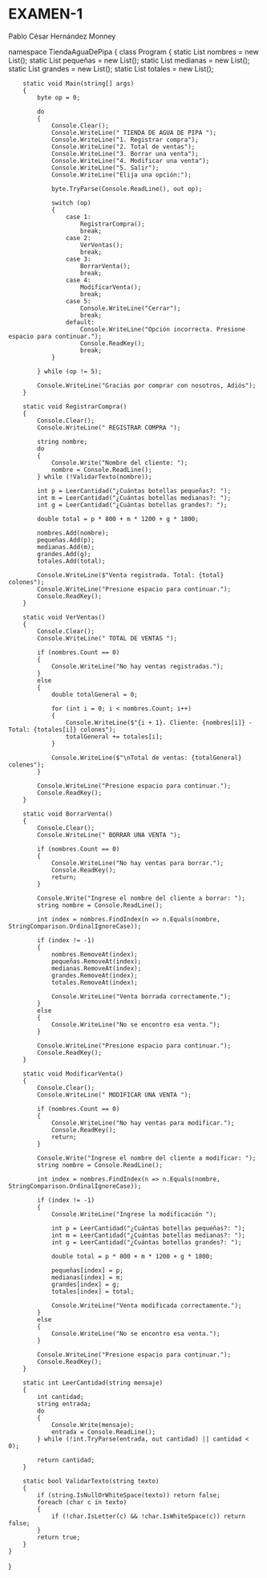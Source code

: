 # EXAMEN-1
Pablo César Hernández Monney


namespace TiendaAguaDePipa
{
    class Program
    {
        static List<string> nombres = new List<string>();
        static List<int> pequeñas = new List<int>();
        static List<int> medianas = new List<int>();
        static List<int> grandes = new List<int>();
        static List<double> totales = new List<double>();

        static void Main(string[] args)
        {
            byte op = 0;

            do
            {
                Console.Clear();
                Console.WriteLine(" TIENDA DE AGUA DE PIPA ");
                Console.WriteLine("1. Registrar compra");
                Console.WriteLine("2. Total de ventas");
                Console.WriteLine("3. Borrar una venta");
                Console.WriteLine("4. Modificar una venta");
                Console.WriteLine("5. Salir");
                Console.WriteLine("Elija una opción:");

                byte.TryParse(Console.ReadLine(), out op);

                switch (op)
                {
                    case 1:
                        RegistrarCompra();
                        break;
                    case 2:
                        VerVentas();
                        break;
                    case 3:
                        BorrarVenta();
                        break;
                    case 4:
                        ModificarVenta();
                        break;
                    case 5:
                        Console.WriteLine("Cerrar");
                        break;
                    default:
                        Console.WriteLine("Opción incorrecta. Presione espacio para continuar.");
                        Console.ReadKey();
                        break;
                }

            } while (op != 5);

            Console.WriteLine("Gracias por comprar con nosotros, Adiós");
        }

        static void RegistrarCompra()
        {
            Console.Clear();
            Console.WriteLine(" REGISTRAR COMPRA ");

            string nombre;
            do
            {
                Console.Write("Nombre del cliente: ");
                nombre = Console.ReadLine();
            } while (!ValidarTexto(nombre));

            int p = LeerCantidad("¿Cuántas botellas pequeñas?: ");
            int m = LeerCantidad("¿Cuántas botellas medianas?: ");
            int g = LeerCantidad("¿Cuántas botellas grandes?: ");

            double total = p * 800 + m * 1200 + g * 1800;

            nombres.Add(nombre);
            pequeñas.Add(p);
            medianas.Add(m);
            grandes.Add(g);
            totales.Add(total);

            Console.WriteLine($"Venta registrada. Total: {total} colones");
            Console.WriteLine("Presione espacio para continuar.");
            Console.ReadKey();
        }

        static void VerVentas()
        {
            Console.Clear();
            Console.WriteLine(" TOTAL DE VENTAS ");

            if (nombres.Count == 0)
            {
                Console.WriteLine("No hay ventas registradas.");
            }
            else
            {
                double totalGeneral = 0;

                for (int i = 0; i < nombres.Count; i++)
                {
                    Console.WriteLine($"{i + 1}. Cliente: {nombres[i]} - Total: {totales[i]} colones");
                    totalGeneral += totales[i];
                }

                Console.WriteLine($"\nTotal de ventas: {totalGeneral} colenes");
            }

            Console.WriteLine("Presione espacio para continuar.");
            Console.ReadKey();
        }

        static void BorrarVenta()
        {
            Console.Clear();
            Console.WriteLine(" BORRAR UNA VENTA ");

            if (nombres.Count == 0)
            {
                Console.WriteLine("No hay ventas para borrar.");
                Console.ReadKey();
                return;
            }

            Console.Write("Ingrese el nombre del cliente a borrar: ");
            string nombre = Console.ReadLine();

            int index = nombres.FindIndex(n => n.Equals(nombre, StringComparison.OrdinalIgnoreCase));

            if (index != -1)
            {
                nombres.RemoveAt(index);
                pequeñas.RemoveAt(index);
                medianas.RemoveAt(index);
                grandes.RemoveAt(index);
                totales.RemoveAt(index);

                Console.WriteLine("Venta borrada correctamente.");
            }
            else
            {
                Console.WriteLine("No se encontro esa venta.");
            }

            Console.WriteLine("Presione espacio para continuar.");
            Console.ReadKey();
        }

        static void ModificarVenta()
        {
            Console.Clear();
            Console.WriteLine(" MODIFICAR UNA VENTA ");

            if (nombres.Count == 0)
            {
                Console.WriteLine("No hay ventas para modificar.");
                Console.ReadKey();
                return;
            }

            Console.Write("Ingrese el nombre del cliente a modificar: ");
            string nombre = Console.ReadLine();

            int index = nombres.FindIndex(n => n.Equals(nombre, StringComparison.OrdinalIgnoreCase));

            if (index != -1)
            {
                Console.WriteLine("Ingrese la modificación ");

                int p = LeerCantidad("¿Cuántas botellas pequeñas?: ");
                int m = LeerCantidad("¿Cuántas botellas medianas?: ");
                int g = LeerCantidad("¿Cuántas botellas grandes?: ");

                double total = p * 800 + m * 1200 + g * 1800;

                pequeñas[index] = p;
                medianas[index] = m;
                grandes[index] = g;
                totales[index] = total;

                Console.WriteLine("Venta modificada correctamente.");
            }
            else
            {
                Console.WriteLine("No se encontro esa venta.");
            }

            Console.WriteLine("Presione espacio para continuar.");
            Console.ReadKey();
        }

        static int LeerCantidad(string mensaje)
        {
            int cantidad;
            string entrada;
            do
            {
                Console.Write(mensaje);
                entrada = Console.ReadLine();
            } while (!int.TryParse(entrada, out cantidad) || cantidad < 0);

            return cantidad;
        }

        static bool ValidarTexto(string texto)
        {
            if (string.IsNullOrWhiteSpace(texto)) return false;
            foreach (char c in texto)
            {
                if (!char.IsLetter(c) && !char.IsWhiteSpace(c)) return false;
            }
            return true;
        }
    }
}
